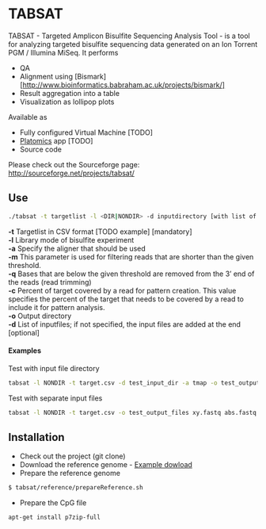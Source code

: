 # TABSAT

TABSAT - Targeted Amplicon Bisulfite Sequencing Analysis Tool - is a tool for analyzing targeted bisulfite sequencing data generated on an Ion Torrent PGM / Illumina MiSeq. 
It performs
* QA
* Alignment using [Bismark][http://www.bioinformatics.babraham.ac.uk/projects/bismark/]
* Result aggregation into a table
* Visualization as lollipop plots

Available as
* Fully configured Virtual Machine [TODO]
* [Platomics](www.platomics.com) app [TODO]
* Source code

Please check out the Sourceforge page: http://sourceforge.net/projects/tabsat/

## Use
```sh
./tabsat -t targetlist -l <DIR|NONDIR> -d inputdirectory [with list of files] -a aligner <bowtie2|tmap> -o outputdirectory [files]
```
**-t** Targetlist in CSV format [TODO example] [mandatory]<br />
**-l** Library mode of bisulfite experiment<br />
**-a** Specify the aligner that should be used<br />
**-m** This parameter is used for filtering reads that are shorter than the given threshold.<br />
**-q** Bases that are below the given threshold are removed from the 3’ end of the reads (read trimming)<br />
**-c** Percent of target covered by a read for pattern creation. This value specifies the percent of the target that needs to be covered by a read to include it for pattern analysis.<br />
**-o** Output directory<br />
**-d** List of inputfiles; if not specified, the input files are added at the end [optional]<br />

#### Examples
Test with input file directory
```sh
tabsat -l NONDIR -t target.csv -d test_input_dir -a tmap -o test_output_dir
```
Test with separate input files
```sh
tabsat -l NONDIR -t target.csv -o test_output_files xy.fastq abs.fastq
```


## Installation
* Check out the project (git clone)
* Download the reference genome - [Example dowload](ftp://gsapubftp-anonymous@ftp.broadinstitute.org/bundle/2.8/hg19/ucsc.hg19.fasta.gz)
* Prepare the reference genome
```sh
$ tabsat/reference/prepareReference.sh
```
* Prepare the CpG file
```sh
apt-get install p7zip-full
```



